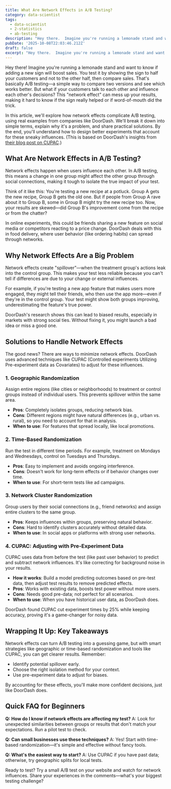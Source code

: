 ```yaml
---
title: What Are Network Effects in A/B Testing?
category: data-scientist
tags:
  - data-scientist
  - 2-statistics
  - ab-testing
description: "Hey there.  Imagine you're running a lemonade stand and want to know if adding\na new sign will boost sales."
pubDate: '2025-10-08T22:03:46.212Z'
draft: false
excerpt: "Hey there.  Imagine you're running a lemonade stand and want to know if adding\na new sign will boost sales."
---
```


Hey there! Imagine you're running a lemonade stand and want to know if adding a new sign will boost sales. You test it by showing the sign to half your customers and not to the other half, then compare sales. That's basically A/B testing—a simple way to compare two versions and see which works better. But what if your customers talk to each other and influence each other's decisions? This "network effect" can mess up your results, making it hard to know if the sign really helped or if word-of-mouth did the trick.

In this article, we'll explore how network effects complicate A/B testing, using real examples from companies like DoorDash. We'll break it down into simple terms, explain why it's a problem, and share practical solutions. By the end, you'll understand how to design better experiments that account for these sneaky influences. (This is based on DoorDash's insights from [their blog post on CUPAC](https://careersatdoordash.com/blog/improving-experimental-power-through-control-using-predictions-as-covariate-cupac/).)

## What Are Network Effects in A/B Testing?

Network effects happen when users influence each other. In A/B testing, this means a change in one group might affect the other group through social connections, making it tough to isolate the true impact of your test.

Think of it like this: You're testing a new recipe at a potluck. Group A gets the new recipe, Group B gets the old one. But if people from Group A rave about it to Group B, some in Group B might try the new recipe too. Now, your results are skewed—did Group B's improvement come from the recipe or from the chatter?

In online experiments, this could be friends sharing a new feature on social media or competitors reacting to a price change. DoorDash deals with this in food delivery, where user behavior (like ordering habits) can spread through networks.

## Why Network Effects Are a Big Problem

Network effects create "spillover"—when the treatment group's actions leak into the control group. This makes your test less reliable because you can't tell if differences are due to your change or external influences.

For example, if you're testing a new app feature that makes users more engaged, they might tell their friends, who then use the app more—even if they're in the control group. Your test might show both groups improving, underestimating the feature's true power.

DoorDash's research shows this can lead to biased results, especially in markets with strong social ties. Without fixing it, you might launch a bad idea or miss a good one.

## Solutions to Handle Network Effects

The good news? There are ways to minimize network effects. DoorDash uses advanced techniques like CUPAC (Controlled experiments Utilizing Pre-experiment data as Covariates) to adjust for these influences.

### 1. **Geographic Randomization**
Assign entire regions (like cities or neighborhoods) to treatment or control groups instead of individual users. This prevents spillover within the same area.

- **Pros**: Completely isolates groups, reducing network bias.
- **Cons**: Different regions might have natural differences (e.g., urban vs. rural), so you need to account for that in analysis.
- **When to use**: For features that spread locally, like local promotions.

### 2. **Time-Based Randomization**
Run the test in different time periods. For example, treatment on Mondays and Wednesdays, control on Tuesdays and Thursdays.

- **Pros**: Easy to implement and avoids ongoing interference.
- **Cons**: Doesn't work for long-term effects or if behavior changes over time.
- **When to use**: For short-term tests like ad campaigns.

### 3. **Network Cluster Randomization**
Group users by their social connections (e.g., friend networks) and assign entire clusters to the same group.

- **Pros**: Keeps influences within groups, preserving natural behavior.
- **Cons**: Hard to identify clusters accurately without detailed data.
- **When to use**: In social apps or platforms with strong user networks.

### 4. **CUPAC: Adjusting with Pre-Experiment Data**
CUPAC uses data from before the test (like past user behavior) to predict and subtract network influences. It's like correcting for background noise in your results.

- **How it works**: Build a model predicting outcomes based on pre-test data, then adjust test results to remove predicted effects.
- **Pros**: Works with existing data, boosts test power without more users.
- **Cons**: Needs good pre-data; not perfect for all scenarios.
- **When to use**: When you have historical user data, as DoorDash does.

DoorDash found CUPAC cut experiment times by 25% while keeping accuracy, proving it's a game-changer for noisy data.

## Wrapping It Up: Key Takeaways

Network effects can turn A/B testing into a guessing game, but with smart strategies like geographic or time-based randomization and tools like CUPAC, you can get clearer results. Remember:
- Identify potential spillover early.
- Choose the right isolation method for your context.
- Use pre-experiment data to adjust for biases.

By accounting for these effects, you'll make more confident decisions, just like DoorDash does.

## Quick FAQ for Beginners

**Q: How do I know if network effects are affecting my test?**
A: Look for unexpected similarities between groups or results that don't match your expectations. Run a pilot test to check.

**Q: Can small businesses use these techniques?**
A: Yes! Start with time-based randomization—it's simple and effective without fancy tools.

**Q: What's the easiest way to start?**
A: Use CUPAC if you have past data; otherwise, try geographic splits for local tests.

Ready to test? Try a small A/B test on your website and watch for network influences. Share your experiences in the comments—what's your biggest testing challenge?
